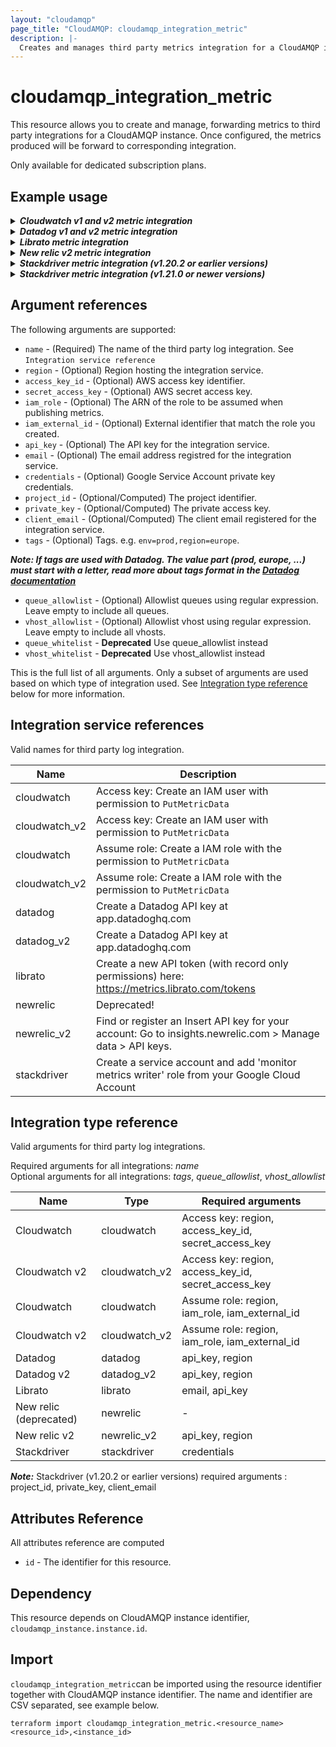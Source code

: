 ```yaml
---
layout: "cloudamqp"
page_title: "CloudAMQP: cloudamqp_integration_metric"
description: |-
  Creates and manages third party metrics integration for a CloudAMQP instance.
---
```


# cloudamqp_integration_metric

This resource allows you to create and manage, forwarding metrics to third party integrations for a CloudAMQP instance. Once configured, the metrics produced will be forward to corresponding integration.

Only available for dedicated subscription plans.

## Example usage

<details>
  <summary>
    <b>
      <i>Cloudwatch v1 and v2 metric integration</i>
    </b>
  </summary>

***Access key***

```hcl
resource "cloudamqp_integration_metric" "cloudwatch" {
  instance_id = cloudamqp_instance.instance.id
  name = "cloudwatch"
  access_key_id = var.aws_access_key_id
  secret_access_key = var_aws_secret_acccess_key
  region = var.aws_region
}

resource "cloudamqp_integration_metric" "cloudwatch_v2" {
  instance_id = cloudamqp_instance.instance.id
  name = "cloudwatch_v2"
  access_key_id = var.aws_access_key_id
  secret_access_key = var_aws_secret_acccess_key
  region = var.aws_region
}
```

***Assume role***

```hcl
resource "cloudamqp_integration_metric" "cloudwatch" {
  instance_id = cloudamqp_instance.instance.id
  name = "cloudwatch"
  iam_role = var.aws_iam_role
  iam_external_id = var.external_id
  region = var.aws_region
}

resource "cloudamqp_integration_metric" "cloudwatch_v2" {
  instance_id = cloudamqp_instance.instance.id
  name = "cloudwatch_v2"
  iam_role = var.aws_iam_role
  iam_external_id = var.external_id
  region = var.aws_region
}
```

* AWS IAM role: arn:aws:iam::ACCOUNT-ID:role/ROLE-NAME
* External id: Create own external identifier that match the role created. E.g. "cloudamqp-abc123".

</details>

<details>
  <summary>
    <b>
      <i>Datadog v1 and v2 metric integration</i>
    </b>
  </summary>

```hcl
resource "cloudamqp_integration_metric" "datadog" {
  instance_id = cloudamqp_instance.instance.id
  name = "datadog"
  api_key = var.datadog_api_key
  region = var.datadog_region
}

resource "cloudamqp_integration_metric" "datadog_v2" {
  instance_id = cloudamqp_instance.instance.id
  name = "datadog_v2"
  api_key = var.datadog_api_key
  region = var.datadog_region
}
```

</details>

<details>
  <summary>
    <b>
      <i>Librato metric integration</i>
    </b>
  </summary>

```hcl
resource "cloudamqp_integration_metric" "librato" {
  instance_id = cloudamqp_instance.instance.id
  name = "librato"
  email = var.librato_email
  api_key = var.librato_api_key
}
```

</details>

<details>
  <summary>
    <b>
      <i>New relic v2 metric integration</i>
    </b>
  </summary>

```hcl
resource "cloudamqp_integration_metric" "newrelic" {
  instance_id = cloudamqp_instance.instance.id
  name = "newrelic_v2"
  api_key = var.newrelic_api_key
  region = var.newrelic_region
}
```

</details>

<details>
  <summary>
    <b>
      <i>Stackdriver metric integration (v1.20.2 or earlier versions)</i>
    </b>
  </summary>

Use variable file populated with project_id, private_key and client_email

```hcl
resource "cloudamqp_integration_metric" "stackdriver" {
  instance_id = cloudamqp_instance.instance.id
  name = "stackdriver"
  project_id = var.stackdriver_project_id
  private_key = var.stackdriver_private_key
  client_email = var.stackriver_email
}
```

or by using google_service_account_key resource from Google provider

```hcl
resource "google_service_account" "service_account" {
  account_id = "<account_id>"
  description = "<description>"
  display_name = "<display_name>"
}

resource "google_service_account_key" "service_account_key" {
  service_account_id = google_service_account.service_account.name
}

resource "cloudamqp_integration_metric" "stackdriver" {
  instance_id = cloudamqp_instance.instance.id
  name = "stackdriver"
  project_id = jsondecode(base64decode(google_service_account_key.service_account_key.private_key)).project_id
  private_key = jsondecode(base64decode(google_service_account_key.service_account_key.private_key)).private_key
  client_email = jsondecode(base64decode(google_service_account_key.service_account_key.private_key)).client_email
}
```

</details>

<details>
  <summary>
    <b>
      <i>Stackdriver metric integration (v1.21.0 or newer versions)</i>
    </b>
  </summary>

Use credentials argument and let the provider do the Base64decode and internally populate, *project_id, client_name, private_key*

```hcl
resource "google_service_account" "service_account" {
  account_id = "<account_id>"
  description = "<description>"
  display_name = "<display_name>"
}

resource "google_service_account_key" "service_account_key" {
  service_account_id = google_service_account.service_account.name
}

resource "cloudamqp_integration_metric" "stackdriver" {
  instance_id = cloudamqp_instance.instance.id
  name = "stackdriver"
  credentials = google_service_account_key.service_account_key.private_key
}
```

or use the same as earlier version and decode the google service account key

```hcl
resource "google_service_account" "service_account" {
  account_id = "<account_id>"
  description = "<description>"
  display_name = "<display_name>"
}

resource "google_service_account_key" "service_account_key" {
  service_account_id = google_service_account.service_account.name
}

resource "cloudamqp_integration_metric" "stackdriver" {
  instance_id = cloudamqp_instance.instance.id
  name = "stackdriver"
  project_id = jsondecode(base64decode(google_service_account_key.service_account_key.private_key)).project_id
  private_key = jsondecode(base64decode(google_service_account_key.service_account_key.private_key)).private_key
  client_email = jsondecode(base64decode(google_service_account_key.service_account_key.private_key)).client_email
}
```

</details>

## Argument references

The following arguments are supported:

* `name`              - (Required) The name of the third party log integration. See `Integration service reference`
* `region`            - (Optional) Region hosting the integration service.
* `access_key_id`     - (Optional) AWS access key identifier.
* `secret_access_key` - (Optional) AWS secret access key.
* `iam_role`          - (Optional) The ARN of the role to be assumed when publishing metrics.
* `iam_external_id`   - (Optional) External identifier that match the role you created.
* `api_key`           - (Optional) The API key for the integration service.
* `email`             - (Optional) The email address registred for the integration service.
* `credentials`       - (Optional) Google Service Account private key credentials.
* `project_id`        - (Optional/Computed) The project identifier.
* `private_key`       - (Optional/Computed) The private access key.
* `client_email`      - (Optional/Computed) The client email registered for the integration service.
* `tags`              - (Optional) Tags. e.g. `env=prod,region=europe`.

***Note: If tags are used with Datadog. The value part (prod, europe, ...) must start with a letter, read more about tags format in the [Datadog documentation](https://docs.datadoghq.com/getting_started/tagging/#define-tags)***

* `queue_allowlist`   - (Optional) Allowlist queues using regular expression. Leave empty to include all queues.
* `vhost_allowlist`   - (Optional) Allowlist vhost using regular expression. Leave empty to include all vhosts.
* `queue_whitelist`   - **Deprecated** Use queue_allowlist instead
* `vhost_whitelist`   - **Deprecated** Use vhost_allowlist instead

This is the full list of all arguments. Only a subset of arguments are used based on which type of integration used. See [Integration type reference](#integration-type-reference) below for more information.

## Integration service references

Valid names for third party log integration.

| Name          | Description |
|---------------|---------------------------------------------------------------|
| cloudwatch    | Access key: Create an IAM user with permission to `PutMetricData` |
| cloudwatch_v2 | Access key: Create an IAM user with permission to `PutMetricData` |
| cloudwatch    | Assume role: Create a IAM role with the permission to `PutMetricData` |
| cloudwatch_v2 | Assume role: Create a IAM role with the permission to `PutMetricData` |
| datadog       | Create a Datadog API key at app.datadoghq.com |
| datadog_v2    | Create a Datadog API key at app.datadoghq.com |
| librato       | Create a new API token (with record only permissions) here: https://metrics.librato.com/tokens |
| newrelic      | Deprecated! |
| newrelic_v2   | Find or register an Insert API key for your account: Go to insights.newrelic.com > Manage data > API keys. |
| stackdriver   | Create a service account and add 'monitor metrics writer' role from your Google Cloud Account |

## Integration type reference

Valid arguments for third party log integrations.

Required arguments for all integrations: *name*</br>
Optional arguments for all integrations: *tags*, *queue_allowlist*, *vhost_allowlist*

| Name | Type | Required arguments |
| ---- | ---- | ---- |
| Cloudwatch             | cloudwatch     | Access key: region, access_key_id, secret_access_key |
| Cloudwatch v2          | cloudwatch_v2  | Access key: region, access_key_id, secret_access_key |
| Cloudwatch             | cloudwatch     | Assume role: region, iam_role, iam_external_id |
| Cloudwatch v2          | cloudwatch_v2  | Assume role: region, iam_role, iam_external_id |
| Datadog                | datadog        | api_key, region |
| Datadog v2             | datadog_v2     | api_key, region |
| Librato                | librato        | email, api_key |
| New relic (deprecated) | newrelic       | - |
| New relic v2           | newrelic_v2    | api_key, region |
| Stackdriver            | stackdriver    | credentials |

***Note:*** Stackdriver (v1.20.2 or earlier versions) required arguments  : project_id, private_key, client_email

## Attributes Reference

All attributes reference are computed

* `id`  - The identifier for this resource.

## Dependency

This resource depends on CloudAMQP instance identifier, `cloudamqp_instance.instance.id`.

## Import

`cloudamqp_integration_metric`can be imported using the resource identifier together with CloudAMQP instance identifier. The name and identifier are CSV separated, see example below.

`terraform import cloudamqp_integration_metric.<resource_name> <resource_id>,<instance_id>`
